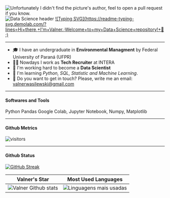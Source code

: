 <img align="left" src="[https://f8n-production.s3.amazonaws.com/creators/profile/qigfy9rck-ezgif-com-gif-maker-16-gif-dmbjsd.gif](https://f8n-production.s3.amazonaws.com/creators/profile/qigfy9rck-ezgif-com-gif-maker-16-gif-dmbjsd.gif)" alt="Unfortunately I didn't find the picture's author, feel to open a pull request if you know." />

![Data Science header](https://f8n-production.s3.amazonaws.com/creators/profile/qigfy9rck-ezgif-com-gif-maker-16-gif-dmbjsd.gif "Data Science header")
[![Typing SVG](https://readme-typing-svg.demolab.com/?lines=Hi+there,+I'm+Valner.;Welcome+to+my+Data+Science+repository!+👋 ;)](https://git.io/typing-svg)

------------

- 🎓 I have an undergraduate in **Environmental Managment** by Federal University of Paraná (UFPR)
- 🙋‍♂️ Nowdays I work as **Tech Recruiter** at INTERA 
- 🎲 I'm working hard to become a **Data Scientist**
- 🌱 I'm learning *Python, SQL, Statistic and Machine Learning*.
- 📧 Do you want to get in touch? Please, write me an email: valnerwasilewski@gmail.com

---
#### Softwares and Tools
Python Pandas Google Colab, Jupyter Notebook, Numpy, Matplotlib

---
#### Github Metrics

![visitors](https://visitor-badge.glitch.me/badge?page_id=valnerwasilewski&left_color=gray&right_color=dodgerblue)


---

#### Github Status

[![GitHub Streak](https://streak-stats.demolab.com?user=valnerwasilewski&theme=react&hide_border=true&date_format=j%20M%5B%20Y%5D)](https://git.io/streak-stats)

|                                                                                                      Valner's Star                                                                                                       |                                                           Most Used Languages                                                   |      
|:-------------------------------------------------------------------------------------------------------------------------------------------------------------------------------------------------------------------------:|:------------------------------------------------------------------------------------------------------------------------------------:|
| ![Valner Github stats](https://github-readme-stats.vercel.app/api?username=valnerwasilewski&theme=react&show_icons=true)  | ![Linguagens mais usadas](https://github-readme-stats-sigma-five.vercel.app/api/top-langs/?username=dnsrsdata&theme=react&layout=compact)|
